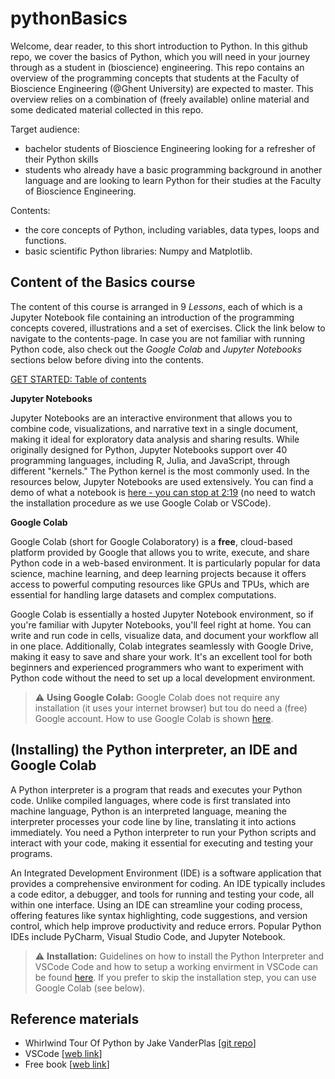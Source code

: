 # pythonBasics

Welcome, dear reader, to this short introduction to Python. In this github repo, we cover the basics of Python, which you will need in your journey through as a student in (bioscience) engineering. This repo contains an overview of the programming concepts that students at the Faculty of Bioscience Engineering (@Ghent University) are expected to master. This overview relies on a combination of (freely available) online material and some dedicated material collected in this repo.

Target audience:
- bachelor students of Bioscience Engineering looking for a refresher of their Python skills
- students who already have a basic programming background in another language and are looking to learn Python for their studies at the Faculty of Bioscience Engineering. 

Contents:
- the core concepts of Python, including variables, data types, loops and functions.
- basic scientific Python libraries: Numpy and Matplotlib. 

## Content of the Basics course

The content of this course is arranged in 9 *Lessons*, each of which is a Jupyter Notebook file containing an introduction of the programming concepts covered, illustrations and a set of exercises. Click the link below to navigate to the contents-page. In case you are not familiar with running Python code, also check out the *Google Colab* and *Jupyter Notebooks* sections below before diving into the contents.

[GET STARTED: Table of contents](https://github.com/jverwaer/pythonBasics/blob/main/0-Contents.ipynb)


**Jupyter Notebooks**

Jupyter Notebooks are an interactive environment that allows you to combine code, visualizations, and narrative text in a single document, making it ideal for exploratory data analysis and sharing results. While originally designed for Python, Jupyter Notebooks support over 40 programming languages, including R, Julia, and JavaScript, through different "kernels." The Python kernel is the most commonly used. In the resources below, Jupyter Notebooks are used extensively. You can find a demo of what a notebook is [here - you can stop at 2:19](https://youtu.be/H9Iu49E6Mxs?si=W63yLMlM3UvEeQyu&t=36) (no need to watch the installation procedure as we use Google Colab or VSCode).


**Google Colab**

Google Colab (short for Google Colaboratory) is a **free**, cloud-based platform provided by Google that allows you to write, execute, and share Python code in a web-based environment. It is particularly popular for data science, machine learning, and deep learning projects because it offers access to powerful computing resources like GPUs and TPUs, which are essential for handling large datasets and complex computations.

Google Colab is essentially a hosted Jupyter Notebook environment, so if you're familiar with Jupyter Notebooks, you'll feel right at home. You can write and run code in cells, visualize data, and document your workflow all in one place. Additionally, Colab integrates seamlessly with Google Drive, making it easy to save and share your work. It's an excellent tool for both beginners and experienced programmers who want to experiment with Python code without the need to set up a local development environment.

> ⚠️ **Using Google Colab:** Google Colab does not require any installation (it uses your internet browser) but tou do need a (free) Google account. How to use Google Colab is shown [here](https://www.youtube.com/watch?v=g0xu9DA4gDw).


## (Installing) the Python interpreter, an IDE and Google Colab 

A Python interpreter is a program that reads and executes your Python code. Unlike compiled languages, where code is first translated into machine language, Python is an interpreted language, meaning the interpreter processes your code line by line, translating it into actions immediately. You need a Python interpreter to run your Python scripts and interact with your code, making it essential for executing and testing your programs.

An Integrated Development Environment (IDE) is a software application that provides a comprehensive environment for coding. An IDE typically includes a code editor, a debugger, and tools for running and testing your code, all within one interface. Using an IDE can streamline your coding process, offering features like syntax highlighting, code suggestions, and version control, which help improve productivity and reduce errors. Popular Python IDEs include PyCharm, Visual Studio Code, and Jupyter Notebook.

> ⚠️ **Installation:** Guidelines on how to install the Python Interpreter and VSCode Code and how to setup a working envirment in VSCode can be found [here](https://github.com/jverwaer/introToPython/blob/main/installation/HandleidingVisualStudioCodeMetPython.pdf). If you prefer to skip the installation step, you can use Google Colab (see below).



## Reference materials

- Whirlwind Tour Of Python by Jake VanderPlas [[git repo](https://github.com/jakevdp/WhirlwindTourOfPython)]
- VSCode [[web link](https://code.visualstudio.com/)]
- Free book [[web link](https://learnbyexample.github.io/100_page_python_intro/cover.html)]



